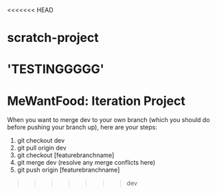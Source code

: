 <<<<<<< HEAD
# scratch-project

'TESTINGGGGG'
=======
# MeWantFood: Iteration Project

When you want to merge dev to your own branch (which you should do before pushing your branch up), here are your steps:
1. git checkout dev
2. git pull origin dev
3. git checkout [featurebranchname]
4. git merge dev (resolve any merge conflicts here)
5. git push origin [featurebranchname]
>>>>>>> dev
